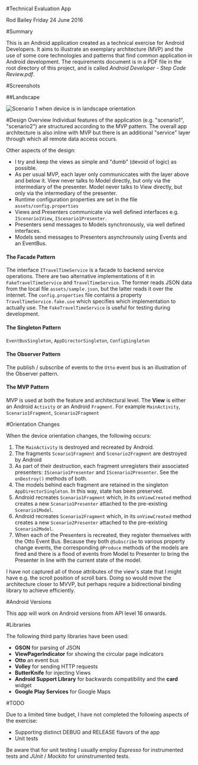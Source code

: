 #Technical Evaluation App

Rod Bailey
Friday 24 June 2016

#Summary

This is an Android application created as a technical exercise for Android Developers. It aims to illustrate an exemplary architecture (MVP) and the use of some core technologies and patterns that find common application in Android development. The requirements document is in a PDF file in the root directory of this project, and is called *Android Developer - Step Code Review.pdf*.

#Screenshots

##Landscape

![Scenario 1 when device is in landscape orientation](http://www.github.com/replicant1/TechnicalEvaluation/doc/scenario_1_landscape.png)

#Design Overview
Individual features of the application (e.g. "scenario1", "scenario2") are structured according to the MVP pattern. The overall app architecture is also inline with MVP but there is an additional "service" layer through which all remote data access occurs.

Other aspects of the design:

- I try and keep the views as simple and "dumb" (devoid of logic) as possible.
- As per usual MVP, each layer only communiccates with the layer above and below it. View never talks to Model directly, but only via the intermediary of the presenter. Model never talks to View directly, but only via the intermediary of the presenter.
- Runtime configuration properties are set in the file `assets/config.properties`
- Views and Presenters communicate via well defined interfaces e.g. `IScenario1View`, `IScenario1Presenter`.
- Presenters send messages to Models synchronously, via well defined interfaces. 
- Models send messages to Presenters asynchrounsly using Events and an EventBus.

#### The Facade Pattern

The interface `ITravelTimeService` is a facade to backend service operations. There are two alternative implementations of it in `FakeTravelTimeService` and `TravelTimeService`. The former reads JSON data from the local file `assets/sample.json`, but the latter reads it over the internet. The `config.properties` file contains a property `TravelTimeService.fake.use` which specifies which implementation to actually use. The `FakeTravelTimeService` is useful for testing during development.

#### The Singleton Pattern

`EventBusSingleton`, `AppDirectorSingleton`, `ConfigSingleton`

#### The Observer Pattern

The publish / subscribe of events to the `Otto` event bus is an illustration of the Observer pattern.

#### The MVP Pattern

MVP is used at both the feature and architectural level. The **View** is either an Android `Activity` or an Android `Fragment`. For example `MainActivity`, `Scenario1Fragment`, `Scenario2Fragment`

#Orientation Changes

When the device orientation changes, the following occurs:
1. The `MainActivity` is destroyed and recreated by Android.
2. The fragments `Sceario1Fragment` and `Scenario2Fragment` are destroyed by Android
3. As part of their destruction, each fragment unregisters their associated presenters: `IScenario1Presenter` and `IScenario2Presenter`. See the `onDestroy()` methods of both.
4. The models behind each fragment are retained in the singleton `AppDirectorSingleton`. In this way, state has been preserved.
5. Android recreates `Scenario1Fragment` which, in its `onViewCreated` method creates a new `Scenario1Presenter` attached to the pre-existing `Scenario1Model`.
6. Android recreates `Scenario2Fragment` which, in its `onViewCreated` method creates a new `Scenario2Presenter` attached to the pre-existing `Scenario2Model`.
7. When each of the Presenters is recreated, they register themselves with the Otto Event Bus. Because they both `@Subscribe` to various property change events, the corresponding `@Produce` methods of the models are fired and there is a flood of events from Model to Presenter to bring the Presenter in line with the current state of the model.

I have not captured all of those attributes of the view's state that I might have e.g. the scroll position of scroll bars. Doing so would move the architecture closer to MVVP, but perhaps require a bidirectional binding library to achieve efficiently.

#Android Versions

This app will work on Android versions from API level 16 onwards.

#Libraries

The following third party libraries have been used:

- **GSON** for parsing of JSON
- **ViewPagerIndicator** for showing the circular page indicators
- **Otto** an event bus
- **Volley** for sending HTTP requests
- **ButterKnife** for injecting Views
- **Android Support Library** for backwards compatibility and the **card** widget
- **Google Play Services** for Google Maps

#TODO

Due to a limited time budget, I have not completed the following aspects of the exercise:

- Supporting distinct DEBUG and RELEASE flavors of the app
- Unit tests

Be aware that for unit testing I usually employ *Espresso* for instrumented tests and *JUnit* / *Mockito* for uninstrumented tests.